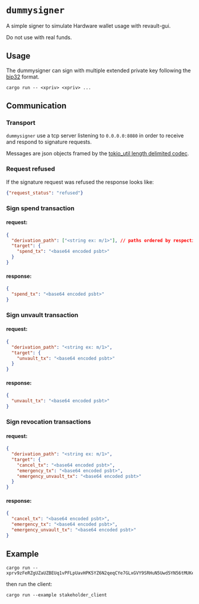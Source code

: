 
# `dummysigner`

A simple signer to simulate Hardware wallet usage with
revault-gui.

Do not use with real funds.

## Usage

The dummysigner can sign with multiple extended private key following
the [bip32](https://github.com/bitcoin/bips/blob/master/bip-0032.mediawiki) format.

```
cargo run -- <xpriv> <xpriv> ... 
```

## Communication

### Transport

`dummysigner` use a tcp server listening to `0.0.0.0:8080` in order to receive and respond to signature
requests.

Messages are json objects framed by the [tokio_util length delimited
codec](https://docs.rs/tokio-util/0.6.7/tokio_util/codec/length_delimited/index.html). 

### Request refused

If the signature request was refused the response looks like:

```json
{"request_status": "refused"}
```

### Sign spend transaction

#### request:

```json
{
  "derivation_path": ["<string ex: m/1>"], // paths ordered by respective psbt input index
  "target": {
    "spend_tx": "<base64 encoded psbt>" 
  }
}
```

#### response:

```json
{
  "spend_tx": "<base64 encoded psbt>" 
}
```

### Sign unvault transaction

#### request:

```json
{
  "derivation_path": "<string ex: m/1>",
  "target": {
    "unvault_tx": "<base64 encoded psbt>" 
  }
}
```

#### response:

```json
{
  "unvault_tx": "<base64 encoded psbt>" 
}
```

### Sign revocation transactions

#### request:

```json
{
  "derivation_path": "<string ex: m/1>",
  "target": {
    "cancel_tx": "<base64 encoded psbt>",
    "emergency_tx": "<base64 encoded psbt>",
    "emergency_unvault_tx": "<base64 encoded psbt>"
  }
}
```

#### response:

```json
{
  "cancel_tx": "<base64 encoded psbt>",
  "emergency_tx": "<base64 encoded psbt>",
  "emergency_unvault_tx": "<base64 encoded psbt>"
}
```

## Example

```
cargo run -- xprv9zFeRZgUZaUZBEUq1vPFLpUavHPK5YZ6N2qeqCYe7GLxGVY9SRHuN5Uwd5YN56tMUKe2qPhmvP8fC1GBEAFRAwbJQi86swWvvGM5tXBpJt6
```

then run the client:

```
cargo run --example stakeholder_client
```
